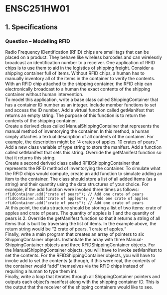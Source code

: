# ENSC251HW01

## 1. Specifications
### Question – Modelling RFID
Radio Frequency IDentification (RFID) chips are small tags that can be placed on a product.
They behave like wireless barcodes and can wirelessly broadcast an identification number to a
receiver. One application of RFID chips is to use them to aid in the logistics of shipping freight.
Consider a shipping container full of items. Without RFID chips, a human has to manually
inventory all of the items in the container to verify the contents. With an RFID chip attached to
the shipping container, the RFID chip can electronically broadcast to a human the exact contents
of the shipping container without human intervention.  
To model this application, write a base class called ShippingContainer that has a container
ID number as an integer. Include member functions to set and access the ID number. Add a
virtual function called getManifest that returns an empty string. The purpose of this function
is to return the contents of the shipping container.  
Create a derived class called ManualShippingContainer that represents the manual
method of inventorying the container. In this method, a human simply attaches a textual
description of all contents of the container. For example, the description might be “4 crates of
apples. 10 crates of pears.” Add a new class variable of type string to store the manifest. Add
a function called setManifest that sets this string. Override the getManifest function so
that it returns this string.  
Create a second derived class called RFIDShippingContainer that represents the RFID
method of inventorying the container. To simulate what the RFID chips would compute, create
an add function to simulate adding an item to the container. The class should store a list of all
added items (as a string) and their quantity using the data structures of your choice. For example,
if the add function were invoked three times as follows:   
``
rfidContainer.add("crate of pears"); // Add one crate of pears  
rfidContainer.add("crate of apples"); // Add one crate of apples  
rfidContainer.add("crate of pears"); // Add one crate of pears  
``  
At this point, the data structure should be storing a list of two items: crate of apples and crate of
pears. The quantity of apples is 1 and the quantity of pears is 2. Override the getManifest
function so that it returns a string of all items that is built by traversing the list of items. In the
example above, the return string would be “2 crate of pears. 1 crate of
apples.“  
Finally, write a main program that creates an array of pointers to six ShippingContainer
objects. Instantiate the array with three Manual-ShippingContainer objects and three
RFIDShippingContainer objects. For the ManualShippingContainer objects, you
will have to invoke setManifest to set the contents. For the RFIDShippingContainer
objects, you will have to invoke add to set the contents (although, if this were real, the contents
of the container would “add” themselves via the RFID chips instead of requiring a human to type
them in).  
Finally, write a loop that iterates through all ShippingContainer pointers and
outputs each object’s manifest along with the shipping container ID. This is the output that the
receiver of the shipping containers would like to see.
